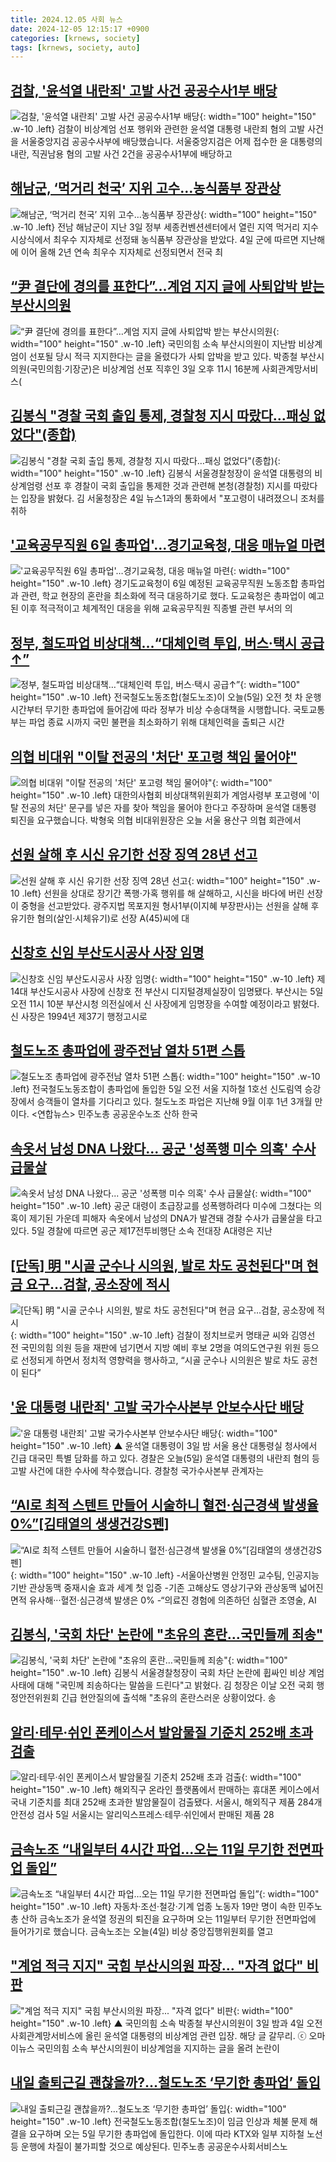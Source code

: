 ```yaml
---
title: 2024.12.05 사회 뉴스
date: 2024-12-05 12:15:17 +0900
categories: [krnews, society]
tags: [krnews, society, auto]
---
```

## [검찰, '윤석열 내란죄' 고발 사건 공공수사1부 배당](https://n.news.naver.com/mnews/article/214/0001391203)

![검찰, '윤석열 내란죄' 고발 사건 공공수사1부 배당](https://mimgnews.pstatic.net/image/origin/214/2024/12/05/1391203.jpg?type=nf220_150){: width="100" height="150" .w-10 .left}
검찰이 비상계엄 선포 행위와 관련한 윤석열 대통령 내란죄 혐의 고발 사건을 서울중앙지검 공공수사부에 배당했습니다. 서울중앙지검은 어제 접수한 윤 대통령의 내란, 직권남용 혐의 고발 사건 2건을 공공수사1부에 배당하고

## [해남군, ‘먹거리 천국’ 지위 고수…농식품부 장관상](https://n.news.naver.com/mnews/article/277/0005511292)

![해남군, ‘먹거리 천국’ 지위 고수…농식품부 장관상](https://mimgnews.pstatic.net/image/origin/277/2024/12/04/5511292.jpg?type=nf220_150){: width="100" height="150" .w-10 .left}
전남 해남군이 지난 3일 정부 세종컨벤션센터에서 열린 지역 먹거리 지수 시상식에서 최우수 지자체로 선정돼 농식품부 장관상을 받았다. 4일 군에 따르면 지난해에 이어 올해 2년 연속 최우수 지자체로 선정되면서 전국 최

## [“尹 결단에 경의를 표한다”…계엄 지지 글에 사퇴압박 받는 부산시의원](https://n.news.naver.com/mnews/article/009/0005408100)

![“尹 결단에 경의를 표한다”…계엄 지지 글에 사퇴압박 받는 부산시의원](https://mimgnews.pstatic.net/image/origin/009/2024/12/04/5408100.jpg?type=nf220_150){: width="100" height="150" .w-10 .left}
국민의힘 소속 부산시의원이 지난밤 비상계엄이 선포될 당시 적극 지지한다는 글을 올렸다가 사퇴 압박을 받고 있다. 박종철 부산시의원(국민의힘·기장군)은 비상계엄 선포 직후인 3일 오후 11시 16분께 사회관계망서비스(

## [김봉식 "경찰 국회 출입 통제, 경찰청 지시 따랐다…패싱 없었다"(종합)](https://n.news.naver.com/mnews/article/421/0007946586)

![김봉식 "경찰 국회 출입 통제, 경찰청 지시 따랐다…패싱 없었다"(종합)](https://mimgnews.pstatic.net/image/origin/421/2024/12/04/7946586.jpg?type=nf220_150){: width="100" height="150" .w-10 .left}
김봉식 서울경찰청장이 윤석열 대통령의 비상계엄령 선포 후 경찰이 국회 출입을 통제한 것과 관련해 본청(경찰청) 지시를 따랐다는 입장을 밝혔다. 김 서울청장은 4일 뉴스1과의 통화에서 "포고령이 내려졌으니 조처를 취하

## ['교육공무직원 6일 총파업'…경기교육청, 대응 매뉴얼 마련](https://n.news.naver.com/mnews/article/277/0005511614)

!['교육공무직원 6일 총파업'…경기교육청, 대응 매뉴얼 마련](https://mimgnews.pstatic.net/image/origin/277/2024/12/05/5511614.jpg?type=nf220_150){: width="100" height="150" .w-10 .left}
경기도교육청이 6일 예정된 교육공무직원 노동조합 총파업과 관련, 학교 현장의 혼란을 최소화에 적극 대응하기로 했다. 도교육청은 총파업이 예고된 이후 적극적이고 체계적인 대응을 위해 교육공무직원 직종별 관련 부서의 의

## [정부, 철도파업 비상대책…“대체인력 투입, 버스·택시 공급↑”](https://n.news.naver.com/mnews/article/056/0011851380)

![정부, 철도파업 비상대책…“대체인력 투입, 버스·택시 공급↑”](https://mimgnews.pstatic.net/image/origin/056/2024/12/05/11851380.jpg?type=nf220_150){: width="100" height="150" .w-10 .left}
전국철도노동조합(철도노조)이 오늘(5일) 오전 첫 차 운행 시간부터 무기한 총파업에 들어감에 따라 정부가 비상 수송대책을 시행합니다. 국토교통부는 파업 종료 시까지 국민 불편을 최소화하기 위해 대체인력을 출퇴근 시간

## [의협 비대위 "이탈 전공의 '처단' 포고령 책임 물어야"](https://n.news.naver.com/mnews/article/214/0001391208)

![의협 비대위 "이탈 전공의 '처단' 포고령 책임 물어야"](https://mimgnews.pstatic.net/image/origin/214/2024/12/05/1391208.jpg?type=nf220_150){: width="100" height="150" .w-10 .left}
대한의사협회 비상대책위원회가 계엄사령부 포고령에 '이탈 전공의 처단' 문구를 넣은 자를 찾아 책임을 물어야 한다고 주장하며 윤석열 대통령 퇴진을 요구했습니다. 박형욱 의협 비대위원장은 오늘 서울 용산구 의협 회관에서

## [선원 살해 후 시신 유기한 선장 징역 28년 선고](https://n.news.naver.com/mnews/article/001/0015086150)

![선원 살해 후 시신 유기한 선장 징역 28년 선고](https://mimgnews.pstatic.net/image/origin/001/2024/12/05/15086150.jpg?type=nf220_150){: width="100" height="150" .w-10 .left}
선원을 상대로 장기간 폭행·가혹 행위를 해 살해하고, 시신을 바다에 버린 선장이 중형을 선고받았다. 광주지법 목포지원 형사1부(이지혜 부장판사)는 선원을 살해 후 유기한 혐의(살인·시체유기)로 선장 A(45)씨에 대

## [신창호 신임 부산도시공사 사장 임명](https://n.news.naver.com/mnews/article/079/0003966518)

![신창호 신임 부산도시공사 사장 임명](https://mimgnews.pstatic.net/image/origin/079/2024/12/05/3966518.jpg?type=nf220_150){: width="100" height="150" .w-10 .left}
제14대 부산도시공사 사장에 신창호 전 부산시 디지털경제실장이 임명됐다. 부산시는 5일 오전 11시 10분 부산시청 의전실에서 신 사장에게 임명장을 수여할 예정이라고 밝혔다. 신 사장은 1994년 제37기 행정고시로

## [철도노조 총파업에 광주전남 열차 51편 스톱](https://n.news.naver.com/mnews/article/016/0002397472)

![철도노조 총파업에 광주전남 열차 51편 스톱](https://mimgnews.pstatic.net/image/origin/016/2024/12/05/2397472.jpg?type=nf220_150){: width="100" height="150" .w-10 .left}
전국철도노동조합이 총파업에 돌입한 5일 오전 서울 지하철 1호선 신도림역 승강장에서 승객들이 열차를 기다리고 있다. 철도노조 파업은 지난해 9월 이후 1년 3개월 만이다. <연합뉴스> 민주노총 공공운수노조 산하 한국

## [속옷서 남성 DNA 나왔다... 공군 '성폭행 미수 의혹' 수사 급물살](https://n.news.naver.com/mnews/article/014/0005277718)

![속옷서 남성 DNA 나왔다... 공군 '성폭행 미수 의혹' 수사 급물살](https://mimgnews.pstatic.net/image/origin/014/2024/12/05/5277718.jpg?type=nf220_150){: width="100" height="150" .w-10 .left}
공군 대령이 초급장교를 성폭행하려다 미수에 그쳤다는 의혹이 제기된 가운데 피해자 속옷에서 남성의 DNA가 발견돼 경찰 수사가 급물살을 타고 있다. 5일 경찰에 따르면 공군 제17전투비행단 소속 전대장 A대령은 지난

## [[단독] 明 "시골 군수나 시의원, 발로 차도 공천된다"며 현금 요구…검찰, 공소장에 적시](https://n.news.naver.com/mnews/article/011/0004423672)

![[단독] 明 "시골 군수나 시의원, 발로 차도 공천된다"며 현금 요구…검찰, 공소장에 적시](https://mimgnews.pstatic.net/image/origin/011/2024/12/05/4423672.jpg?type=nf220_150){: width="100" height="150" .w-10 .left}
검찰이 정치브로커 명태균 씨와 김영선 전 국민의힘 의원 등을 재판에 넘기면서 지방 예비 후보 2명을 여의도연구원 위원 등으로 선정되게 하면서 정치적 영향력을 행사하고, “시골 군수나 시의원은 발로 차도 공천이 된다”

## ['윤 대통령 내란죄' 고발 국가수사본부 안보수사단 배당](https://n.news.naver.com/mnews/article/055/0001212336)

!['윤 대통령 내란죄' 고발 국가수사본부 안보수사단 배당](https://mimgnews.pstatic.net/image/origin/055/2024/12/05/1212336.jpg?type=nf220_150){: width="100" height="150" .w-10 .left}
▲ 윤석열 대통령이 3일 밤 서울 용산 대통령실 청사에서 긴급 대국민 특별 담화를 하고 있다. 경찰은 오늘(5일) 윤석열 대통령의 내란죄 혐의 등 고발 사건에 대한 수사에 착수했습니다. 경찰청 국가수사본부 관계자는

## [“AI로 최적 스텐트 만들어 시술하니 혈전·심근경색 발생율 0%”[김태열의 생생건강S펜]](https://n.news.naver.com/mnews/article/016/0002397531)

![“AI로 최적 스텐트 만들어 시술하니 혈전·심근경색 발생율 0%”[김태열의 생생건강S펜]](https://mimgnews.pstatic.net/image/origin/016/2024/12/05/2397531.jpg?type=nf220_150){: width="100" height="150" .w-10 .left}
-서울아산병원 안정민 교수팀, 인공지능 기반 관상동맥 중재시술 효과 세계 첫 입증 -기존 고해상도 영상기구와 관상동맥 넓어진 면적 유사해···혈전·심근경색 발생은 0% -“의료진 경험에 의존하던 심혈관 조영술, AI

## [김봉식, '국회 차단' 논란에 "초유의 혼란…국민들께 죄송"](https://n.news.naver.com/mnews/article/003/0012943170)

![김봉식, '국회 차단' 논란에 "초유의 혼란…국민들께 죄송"](https://mimgnews.pstatic.net/image/origin/003/2024/12/05/12943170.jpg?type=nf220_150){: width="100" height="150" .w-10 .left}
김봉식 서울경찰청장이 국회 차단 논란에 휩싸인 비상 계엄 사태에 대해 "국민께 죄송하다는 말씀을 드린다"고 밝혔다. 김 청장은 이날 오전 국회 행정안전위원회 긴급 현안질의에 출석해 "초유의 혼란스러운 상황이었다. 송

## [알리·테무·쉬인 폰케이스서 발암물질 기준치 252배 초과 검출](https://n.news.naver.com/mnews/article/014/0005277537)

![알리·테무·쉬인 폰케이스서 발암물질 기준치 252배 초과 검출](https://mimgnews.pstatic.net/image/origin/014/2024/12/05/5277537.jpg?type=nf220_150){: width="100" height="150" .w-10 .left}
해외직구 온라인 플랫폼에서 판매하는 휴대폰 케이스에서 국내 기준치를 최대 252배 초과한 발암물질이 검출됐다. 서울시, 해외직구 제품 284개 안전성 검사 5일 서울시는 알리익스프레스·테무·쉬인에서 판매된 제품 28

## [금속노조 “내일부터 4시간 파업…오는 11일 무기한 전면파업 돌입”](https://n.news.naver.com/mnews/article/056/0011851047)

![금속노조 “내일부터 4시간 파업…오는 11일 무기한 전면파업 돌입”](https://mimgnews.pstatic.net/image/origin/056/2024/12/04/11851047.jpg?type=nf220_150){: width="100" height="150" .w-10 .left}
자동차·조선·철강·기계 업종 노동자 19만 명이 속한 민주노총 산하 금속노조가 윤석열 정권의 퇴진을 요구하며 오는 11일부터 무기한 전면파업에 들어가기로 했습니다. 금속노조는 오늘(4일) 비상 중앙집행위원회를 열고

## ["계엄 적극 지지" 국힘 부산시의원 파장... "자격 없다" 비판](https://n.news.naver.com/mnews/article/047/0002454732)

!["계엄 적극 지지" 국힘 부산시의원 파장... "자격 없다" 비판](https://mimgnews.pstatic.net/image/origin/047/2024/12/04/2454732.jpg?type=nf220_150){: width="100" height="150" .w-10 .left}
▲ 국민의힘 소속 박종철 부산시의원이 3일 밤과 4일 오전 사회관계망서비스에 올린 윤석열 대통령의 비상계엄 관련 입장. 해당 글 갈무리. ⓒ 오마이뉴스 국민의힘 소속 부산시의원이 비상계엄을 지지하는 글을 올려 논란이

## [내일 출퇴근길 괜찮을까?…철도노조 ‘무기한 총파업’ 돌입](https://n.news.naver.com/mnews/article/081/0003500757)

![내일 출퇴근길 괜찮을까?…철도노조 ‘무기한 총파업’ 돌입](https://mimgnews.pstatic.net/image/origin/081/2024/12/04/3500757.jpg?type=nf220_150){: width="100" height="150" .w-10 .left}
전국철도노동조합(철도노조)이 임금 인상과 체불 문제 해결을 요구하며 오는 5일 무기한 총파업에 돌입한다. 이에 따라 KTX와 일부 지하철 노선 등 운행에 차질이 불가피할 것으로 예상된다. 민주노총 공공운수사회서비스노

